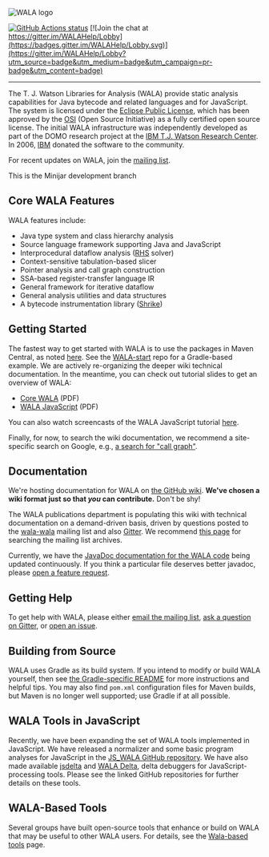 ![WALA logo](http://wala.sourceforge.net/wiki/images/9/94/WALA-banner.png)

[![GitHub Actions status](https://github.com/wala/WALA/workflows/Continuous%20integration/badge.svg)](https://github.com/wala/WALA/actions?query=workflow%3A%22Continuous+integration%22) [![Join the chat at https://gitter.im/WALAHelp/Lobby](https://badges.gitter.im/WALAHelp/Lobby.svg)](https://gitter.im/WALAHelp/Lobby?utm_source=badge&utm_medium=badge&utm_campaign=pr-badge&utm_content=badge)

-------------------------

The T. J. Watson Libraries for Analysis (WALA) provide static analysis capabilities for Java bytecode and related languages and for JavaScript. The system is licensed under the [Eclipse Public License](http://www.eclipse.org/legal/epl-v10.html), which has been approved by the [OSI](http://www.opensource.org/) (Open Source Initiative) as a fully certified open source license. The initial WALA infrastructure was independently developed as part of the DOMO research project at the [IBM T.J. Watson Research Center](http://www.research.ibm.com/). In 2006, [IBM](http://www.ibm.com/us/) donated the software to the community.

For recent updates on WALA, join the [mailing list](http://sourceforge.net/p/wala/mailman/).

This is the Minijar development branch

## Core WALA Features

WALA features include:

* Java type system and class hierarchy analysis
* Source language framework supporting Java and JavaScript
* Interprocedural dataflow analysis ([RHS](http://www.cs.wisc.edu/~reps/#popl95) solver)
* Context-sensitive tabulation-based slicer
* Pointer analysis and call graph construction
* SSA-based register-transfer language IR
* General framework for iterative dataflow
* General analysis utilities and data structures
* A bytecode instrumentation library ([Shrike](https://github.com/wala/WALA/wiki/Shrike))

## Getting Started

The fastest way to get started with WALA is to use the packages in Maven Central, as noted [here](https://github.com/wala/WALA/wiki/Getting-Started#quick-start-using-maven-central-packages).  See the [WALA-start](https://github.com/wala/WALA-start) repo for a Gradle-based example.  We are actively re-organizing the deeper wiki technical documentation.  In the meantime, you can check out tutorial slides to get an overview of WALA:

* [Core WALA](http://wala.sourceforge.net/files/PLDI_WALA_Tutorial.pdf) (PDF)
* [WALA JavaScript](http://wala.sourceforge.net/files/WALAJavaScriptTutorial.pdf) (PDF)

You can also watch screencasts of the WALA JavaScript tutorial [here](https://www.youtube.com/user/WALALibraries/videos).

Finally, for now, to search the wiki documentation, we recommend a site-specific search on Google, e.g., [a search for "call graph"](https://www.google.com/search?q=call+graph+site%3Ahttps%3A%2F%2Fgithub.com%2Fwala%2FWALA%2Fwiki&oq=call+graph+site%3Ahttps%3A%2F%2Fgithub.com%2Fwala%2FWALA%2Fwiki).

## Documentation

We're hosting documentation for WALA on [the GitHub wiki](https://github.com/wala/WALA/wiki).  **We've chosen a wiki format just so that _you_ can contribute.** Don't be shy!

The WALA publications department is populating this wiki with technical documentation on a demand-driven basis, driven by questions posted to the [wala-wala](http://sourceforge.net/p/wala/mailman/) mailing list and also [Gitter](https://gitter.im/WALAHelp/Lobby). We recommend [this page](https://groups.google.com/forum/#!forum/wala-sourceforge-net) for searching the mailing list archives.

Currently, we have the [JavaDoc documentation for the WALA code](https://wala.github.io/javadoc) being updated continuously. If you think a particular file deserves better javadoc, please [open a feature request](https://github.com/wala/WALA/issues).

## Getting Help

To get help with WALA, please either [email the mailing list](http://sourceforge.net/p/wala/mailman/), [ask a question on Gitter](https://gitter.im/WALAHelp/Lobby), or [open an issue](https://github.com/wala/WALA/issues).

## Building from Source

WALA uses Gradle as its build system.  If you intend to modify or build WALA yourself, then see [the Gradle-specific README](README-Gradle.md) for more instructions and helpful tips.  You may also find `pom.xml` configuration files for Maven builds, but Maven is no longer well supported; use Gradle if at all possible.

## WALA Tools in JavaScript

Recently, we have been expanding the set of WALA tools implemented in JavaScript. We have released a normalizer and some basic program analyses for JavaScript in the [JS_WALA GitHub repository](https://github.com/wala/JS_WALA). We have also made available [jsdelta](https://github.com/wala/jsdelta) and [WALA Delta](https://github.com/wala/WALADelta), delta debuggers for JavaScript-processing tools. Please see the linked GitHub repositories for further details on these tools.

## WALA-Based Tools

Several groups have built open-source tools that enhance or build on WALA that may be useful to other WALA users. For details, see the [Wala-based tools](https://github.com/wala/WALA/wiki/WALA-Based-Tools) page.
